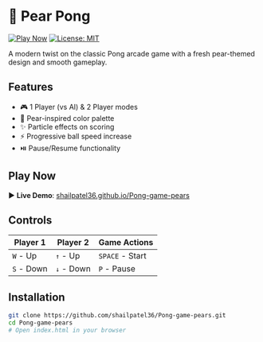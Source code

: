 # 🍐 Pear Pong

[![Play Now](https://img.shields.io/badge/Play%20Now-Live%20Demo-brightgreen)](https://shailpatel36.github.io/Pong-game-pears/)
[![License: MIT](https://img.shields.io/badge/License-MIT-yellow.svg)](https://opensource.org/licenses/MIT)

A modern twist on the classic Pong arcade game with a fresh pear-themed design and smooth gameplay.

## Features
- 🎮 1 Player (vs AI) & 2 Player modes
- 🍐 Pear-inspired color palette
- ✨ Particle effects on scoring
- ⚡ Progressive ball speed increase
- ⏯️ Pause/Resume functionality

## Play Now
▶️ **Live Demo**: [shailpatel36.github.io/Pong-game-pears](https://shailpatel36.github.io/Pong-game-pears/)

## Controls
| Player 1       | Player 2       | Game Actions    |
|----------------|----------------|-----------------|
| `W` - Up       | `↑` - Up       | `SPACE` - Start |
| `S` - Down     | `↓` - Down     | `P` - Pause     |

## Installation
```bash
git clone https://github.com/shailpatel36/Pong-game-pears.git
cd Pong-game-pears
# Open index.html in your browser
